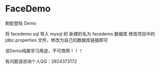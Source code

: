 # FaceDemo

刷脸登陆 Demo

将 facedemo.sql 导入 mysql 的 新建的名为 facedemo 数据库
修改项目中的 jdbc.properties 文件，修改为自己的数据库链接即可


该Demo纯属学习用途，不可商用！！！

有问题请咨询个人QQ：2824373172
